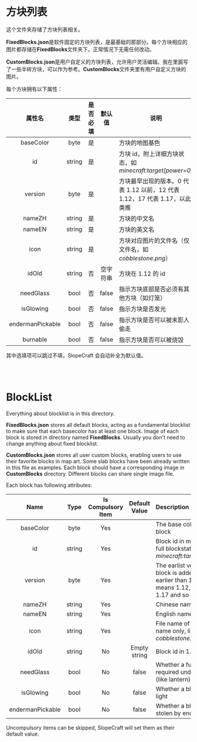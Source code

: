 # 方块列表
这个文件夹存储了方块列表相关。

**FixedBlocks.json**是软件固定的方块列表，是最基础的那部分。每个方块相应的图片都存储在**FixedBlocks**文件夹下。正常情况下无需任何改动。

**CustomBlocks.json**是用户自定义的方块列表，允许用户灵活编辑。我在里面写了一些半砖方块，可以作为参考。**CustomBlocks**文件夹里有用户自定义方块的图片。

每个方块拥有以下属性：

|      属性名      |  类型  | 是否必填 |  默认值  | 说明                                                                       |
| :--------------: | :----: | :------: | :------: | -------------------------------------------------------------------------- |
|    baseColor     |  byte  |    是    |          | 方块的地图基色                                                             |
|        id        | string |    是    |          | 方块 id，附上详细方块状态，如*minecraft:target[power=0]*                   |
|     version      |  byte  |    是    |          | 方块最早出现的版本。0 代表 1.12 以前，12 代表 1.12，17 代表 1.17，以此类推 |
|      nameZH      | string |    是    |          | 方块的中文名                                                               |
|      nameEN      | string |    是    |          | 方块的英文名                                                               |
|       icon       | string |    是    |          | 方块对应图片的文件名（仅文件名，如*cobblestone.png*）                      |
|      idOld       | string |    否    | 空字符串 | 方块在 1.12 的 id                                                          |
|    needGlass     |  bool  |    否    |  false   | 指示方块底部是否必须有其他方块（如灯笼）                                   |
|    isGlowing     |  bool  |    否    |  false   | 指示方块是否发光                                                           |
| endermanPickable |  bool  |    否    |  false   | 指示方块是否可以被末影人偷走                                               |
|     burnable     |  bool  |    否    |  false   | 指示方块是否可以被烧毁                                                     |

其中选填项可以跳过不填，SlopeCraft 会自动补全为默认值。

<br>
<br>

# BlockList
Everything about blocklist is in this directory.

**FixedBlocks.json** stores all default blocks, acting as a fundamental blocklist to make sure that each basecolor has at least one block. Image of each block is stored in directory named **FixedBlocks**. Usually you don't need to change anything about fixed blocklist.

**CustomBlocks.json** stores all user custom blocks, enabling users to use their favorite blocks in map art. Some slab blocks have been already written in this file as examples. Each block should have a corresponding image in **CustomBlocks** directory. Different blocks can share single image file.

Each block has following attributes:

|       Name       |  Type  | Is Compulsory Item | Default Value | Description                                                                                                |
| :--------------: | :----: | :----------------: | :-----------: |:-----------------------------------------------------------------------------------------------------------|
|    baseColor     |  byte  |        Yes         |               | The base color of this block                                                                               |
|        id        | string |        Yes         |               | Block id in minecraft with full blockstates, like *minecraft:target[power=0]*                              |
|     version      |  byte  |        Yes         |               | The earlist version when block is added. 0 means earlier than 1.12, 12 means 1.12, 17 means 1.17 and so on |
|      nameZH      | string |        Yes         |               | Chinese name                                                                                               |
|      nameEN      | string |        Yes         |               | English name                                                                                               |
|       icon       | string |        Yes         |               | File name of image ( file name only, like *cobblestone.png*)                                               |
|      idOld       | string |         No         | Empty string  | Block id in 1.12                                                                                           |
|    needGlass     |  bool  |         No         |     false     | Whether a full block is required under this block (like lantern)                                           |
|    isGlowing     |  bool  |         No         |     false     | Whether a block emits light                                                                                |
| endermanPickable |  bool  |         No         |     false     | Whether a block could be stolen by enderman                                                                |

Uncompulsory items can be skipped, SlopeCraft will set them as their default value.